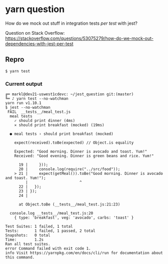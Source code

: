 # yarn question

How do we mock out stuff in integration tests _per test_ with jest?

Question on Stack Overflow: https://stackoverflow.com/questions/53075279/how-do-we-mock-out-dependencies-with-jest-per-test

## Repro

```
$ yarn test
```

### Current output

```
╔═ markl@dev21-uswest1cdevc: ~/jest_question git:(master)
╚═ ♪ yarn test --no-watchman
yarn run v1.10.1
$ jest --no-watchman
 FAIL  __tests__/meal_test.js
  meal tests
    ✓ should print dinner (4ms)
    ✕ should print breakfast (mocked) (19ms)

  ● meal tests › should print breakfast (mocked)

    expect(received).toBe(expected) // Object.is equality

    Expected: "Good morning. Dinner is avocado and toast. Yum!"
    Received: "Good evening. Dinner is green beans and rice. Yum!"

      19 |     }));
      20 |     console.log(require("../src/food"));
    > 21 |     expect(getMeal()).toBe("Good morning. Dinner is avocado and toast. Yum!");
         |                       ^
      22 |   });
      23 | });
      24 |

      at Object.toBe (__tests__/meal_test.js:21:23)

  console.log __tests__/meal_test.js:20
    { type: 'breakfast', veg: 'avocado', carbs: 'toast' }

Test Suites: 1 failed, 1 total
Tests:       1 failed, 1 passed, 2 total
Snapshots:   0 total
Time:        1.2s
Ran all test suites.
error Command failed with exit code 1.
info Visit https://yarnpkg.com/en/docs/cli/run for documentation about this command.
```
